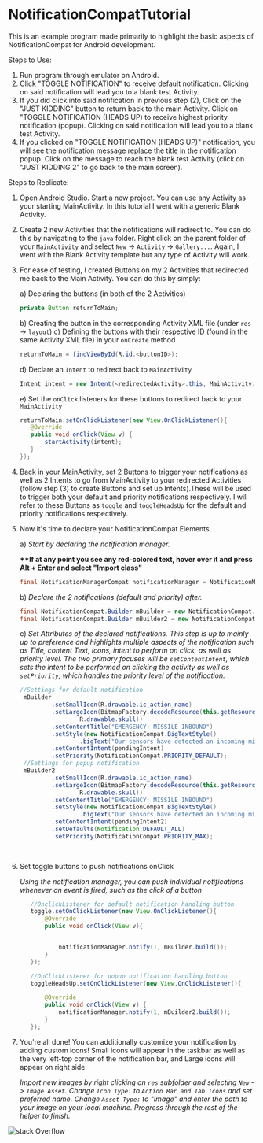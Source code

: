 ﻿# NotificationCompatTutorial


This is an example program made primarily to highlight the basic aspects of NotificationCompat for Android development. 

Steps to Use: 
1) Run program through emulator on Android. 
2) Click "TOGGLE NOTIFICATION" to receive default notification. Clicking on said notification will lead you to a blank test Activity. 
3) If you did click into said notification in previous step (2), Click on the "JUST KIDDING" button to return back to the main Activity. 
   Click on "TOGGLE NOTIFICATION (HEADS UP) to receive highest priority notification (popup). Clicking on said notification will lead you    to a blank test Activity.
4) If you clicked on "TOGGLE NOTIFICATION (HEADS UP)" notification, you will see the notification message replace the title in the            notification popup. Click on the message to reach the blank test Activity (click on "JUST KIDDING 2" to go back to the main screen). 


Steps to Replicate: 
1) Open Android Studio. Start a new project. You can use any Activity as your starting MainActivity. In this tutorial I went with a generic Blank Activity. 

2) Create 2 new Activities that the notifications will redirect to. You can do this by navigating to the ```java``` folder. Right click on the parent folder of your ```MainActivity``` and  select ```New``` -> ```Activity``` -> ```Gallery...```. Again, I went with the Blank Activity template but any type of Activity will work.

3) For ease of testing, I created Buttons on my 2 Activities that redirected me back to the Main Activity. You can do this by simply:     

   a) Declaring the buttons (in both of the 2 Activities)
      ```java
      private Button returnToMain;
      ```
   b) Creating the button in the corresponding Activity XML file (under ```res``` -> ```layout```)
   c) Defining the buttons with their respective ID (found in the same Activity XML file) in your ```onCreate``` method
   
      ```java
      returnToMain = findViewById(R.id.<buttonID>);
      ```
      
   d) Declare an ```Intent``` to redirect back to ```MainActivity```
   
      ```java
      Intent intent = new Intent(<redirectedActivity>.this, MainActivity.class);
      ```
      
   e) Set the ```onClick``` listeners for these buttons to redirect back to your ```MainActivity```
   
      ```java
      returnToMain.setOnClickListener(new View.OnClickListener(){
         @Override
         public void onClick(View v) {
             startActivity(intent);
         }
      });
      ```
      
 4) Back in your MainActivity, set 2 Buttons to trigger your notifications as well as 2 Intents to go from MainActivity to your             redirected Activities (follow step (3) to create Buttons and set up Intents).These will be used to trigger both your default and         priority notifications respectively. I will refer to these Buttons as ```toggle``` and ```toggleHeadsUp``` for the default and           priority notifications respectively. 
 
 5) Now it's time to declare your NotificationCompat Elements.
 
    a) <i>Start by declaring the notification manager.</i>
 
    <b>**If at any point you see any red-colored text, hover over it and press Alt + Enter and select "Import class"</b>
 
    ```java
    final NotificationManagerCompat notificationManager = NotificationManagerCompat.from(this);
    ```
    b) <i>Declare the 2 notifications (default and priority) after.</i>
    
    ```java
    final NotificationCompat.Builder mBuilder = new NotificationCompat.Builder(this);
    final NotificationCompat.Builder mBuilder2 = new NotificationCompat.Builder(this);
    ``` 
    
    c) <i>Set Attributes of the declared notifications. This step is up to mainly up to preference and highlights multiple aspects of             the notification such as Title, content Text, icons, intent to perform on click, as well as priority level. The two primary             focuses will be ``setContentIntent``, which sets the intent to be performed on clicking the activity as well as                         ``setPriority``,        which handles the priority level of the notification.</i>
    
        
       ```java
       //Settings for default notification
        mBuilder
                .setSmallIcon(R.drawable.ic_action_name)
                .setLargeIcon(BitmapFactory.decodeResource(this.getResources(),
                        R.drawable.skull))
                .setContentTitle("EMERGENCY: MISSILE INBOUND")
                .setStyle(new NotificationCompat.BigTextStyle()
                        .bigText("Our sensors have detected an incoming missile. Seek shelter immediately. This is NOT  a drill."))
                .setContentIntent(pendingIntent)
                .setPriority(NotificationCompat.PRIORITY_DEFAULT);
        //Settings for popup notification
        mBuilder2
                .setSmallIcon(R.drawable.ic_action_name)
                .setLargeIcon(BitmapFactory.decodeResource(this.getResources(),
                        R.drawable.skull))
                .setContentTitle("EMERGENCY: MISSILE INBOUND")
                .setStyle(new NotificationCompat.BigTextStyle()
                        .bigText("Our sensors have detected an incoming missile. Seek shelter immediately. This is NOT  a drill."))
                .setContentIntent(pendingIntent2)
                .setDefaults(Notification.DEFAULT_ALL)
                .setPriority(NotificationCompat.PRIORITY_MAX);
        
        
  6) Set toggle buttons to push notifications onClick
      
     <i>Using the notification manager, you can push individual notifications whenever an event is fired, such as the click of a              button</i>
     
     ```java
        //OnclickListener for default notification handling button
        toggle.setOnClickListener(new View.OnClickListener(){
            @Override
            public void onClick(View v){


                notificationManager.notify(1, mBuilder.build());
            }
        });

        //OnClickListener for popup notification handling button
        toggleHeadsUp.setOnClickListener(new View.OnClickListener(){

            @Override
            public void onClick(View v) {
                notificationManager.notify(1, mBuilder2.build());
            }
        });
     ```
     
  7) You're all done! You can additionally customize your notification by adding custom icons! Small icons will appear in the taskbar as      well as the very left-top corner of the notification bar, and Large icons will appear on right side.
  
     <i>Import new images by right clicking on ```res``` subfolder and selecting ```New``` -> ```Image Asset```. Change ```Icon Type:``` to ```Action Bar and Tab Icons``` and set preferred name. Change ```Asset Type:``` to "Image" and enter the path to your image on your local machine. Progress through the rest of the helper to finish.</i>
  


![stack Overflow](https://images.pexels.com/photos/104827/cat-pet-animal-domestic-104827.jpeg)
